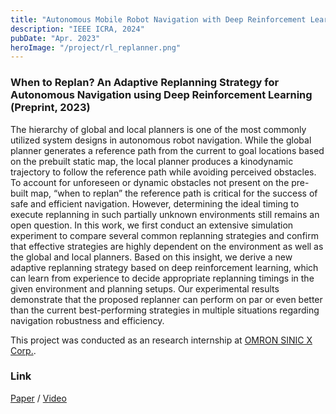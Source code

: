 ```yaml
---
title: "Autonomous Mobile Robot Navigation with Deep Reinforcement Learning"
description: "IEEE ICRA, 2024"
pubDate: "Apr. 2023"
heroImage: "/project/rl_replanner.png"
---
```


### When to Replan? An Adaptive Replanning Strategy for Autonomous Navigation using Deep Reinforcement Learning (Preprint, 2023)
The hierarchy of global and local planners is one of the most commonly utilized system designs in autonomous robot navigation. While the global planner generates a reference path from the current to goal locations based on the prebuilt static map, the local planner produces a kinodynamic trajectory to follow the reference path while avoiding perceived obstacles. To account for unforeseen or dynamic obstacles not present on the pre-built map, “when to replan” the reference path is critical for the success of safe and efficient navigation. However, determining the ideal timing to execute replanning in such partially unknown environments still remains an open question. In this work, we first conduct an extensive simulation experiment to compare several common replanning strategies and confirm that effective strategies are highly dependent on the environment as well as the global and local planners. Based on this insight, we derive a new adaptive replanning strategy based on deep reinforcement learning, which can learn from experience to decide appropriate replanning timings in the given environment and planning setups. Our experimental results demonstrate that the proposed replanner can perform on par or even better than the current best-performing strategies in multiple situations regarding navigation robustness and efficiency.

This project was conducted as an research internship at [OMRON SINIC X Corp.](https://www.omron.com/sinicx/en/).

### Link
[Paper](https://arxiv.org/abs/2304.12046) / [Video](https://www.youtube.com/watch?v=W8nBFKDxsb0)